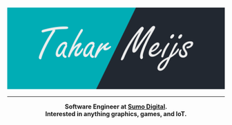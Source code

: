 ![banner](./banner.png)

---

<p align="center">
    <strong>
        Software Engineer at <a href="https://sumo-digital.com/">Sumo Digital</a>.
        <br>
        Interested in anything graphics, games, and IoT.
    </strong>
</p>
